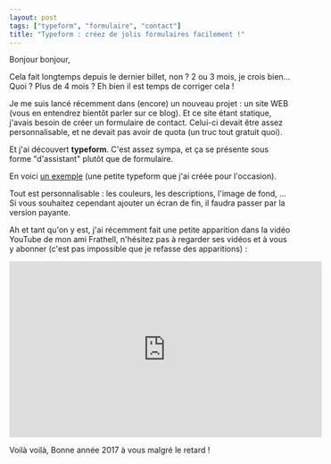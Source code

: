 ```yaml
---
layout: post
tags: ["typeform", "formulaire", "contact"]
title: "Typeform : créez de jolis formulaires facilement !"
---
```


Bonjour bonjour,

Cela fait longtemps depuis le dernier billet, non ? 2 ou 3 mois, je crois bien... Quoi ? Plus de 4 mois ?
Eh bien il est temps de corriger cela !

Je me suis lancé récemment dans (encore) un nouveau projet : un site WEB (vous
en entendrez bientôt parler sur ce blog). Et ce site étant statique, j'avais besoin de créer un formulaire de contact. Celui-ci devait être assez personnalisable, et ne devait pas avoir de quota (un truc tout gratuit quoi).

Et j'ai découvert **typeform**. C'est assez sympa, et ça se présente sous forme "d'assistant" plutôt que de formulaire.

En voici <a class="typeform-share link" href="https://skyost.typeform.com/to/jIh3gu" data-mode="1" target="_blank">un exemple</a> (une petite typeform que j'ai créée pour l'occasion).

Tout est personnalisable : les couleurs, les descriptions, l'image de fond, ... Si vous souhaitez cependant ajouter un écran de fin, il faudra passer par la version payante.

Ah et tant qu'on y est, j'ai récemment fait une petite apparition dans la vidéo YouTube de mon ami Frathell, n'hésitez pas à regarder ses vidéos et à vous y abonner (c'est pas impossible que je refasse des apparitions) :

<iframe src="https://www.youtube.com/embed/nlvPrRN5v1c" width="560" height="315" frameborder="0"></iframe>

Voilà voilà,
Bonne année 2017 à vous malgré le retard !

<script>(function(){var qs,js,q,s,d=document,gi=d.getElementById,ce=d.createElement,gt=d.getElementsByTagName,id='typef_orm',b='https://s3-eu-west-1.amazonaws.com/share.typeform.com/';if(!gi.call(d,id)){js=ce.call(d,'script');js.id=id;js.src=b+'share.js';q=gt.call(d,'script')[0];q.parentNode.insertBefore(js,q)}})()</script>